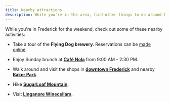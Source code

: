 ```yaml
---
title: Nearby attractions
description: While you're in the area, find other things to do around Frederick, MD the weekend of the wedding.
---
```


While you're in Frederick for the weekend, check out some of these nearby
activities:

  * Take a tour of the **Flying Dog brewery**. Reservations can be
    [made online](http://flyingdogbrewery.com/visit-the-brewery/).

  * Enjoy Sunday brunch at [**Café Nola**](http://www.cafe-nola.com) from 9:00
    AM - 2:30 PM.

  * Walk around and visit the shops in
    [**downtown Frederick**](http://www.downtownfrederick.org) and nearby
    [**Baker Park**](https://www.visitfrederick.org/listing/baker-park/12/).

  * Hike [**SugarLoaf Mountain**](http://www.sugarloafmd.com).

  * Visit [**Linganore Winecellars**](http://www.linganorewines.com).
